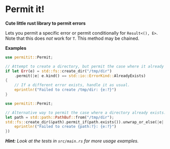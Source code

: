 # Permit it!

**Cute little rust library to permit errors**

Lets you permit a specific error or permit conditionally for `Result<(), E>`.
Note that this does *not* work for `T`. This method may be chained.

**Examples**
```rust
use permitit::Permit;

// Attempt to create a directory, but permit the case where it already exists.
if let Err(e) = std::fs::create_dir("/tmp/dir")
    .permit(|e| e.kind() == std::io::ErrorKind::AlreadyExists)
{
    // If a different error exists, handle it as usual.
    eprintln!("Failed to create /tmp/dir: {e:?}")
}
```

```rust
use permitit::Permit;

// Alternative way to permit the case where a directory already exists.
let path = std::path::PathBuf::from("/tmp/dir");
std::fs::create_dir(&path).permit_if(path.exists()).unwrap_or_else(|e| {
    eprintln!("Failed to create {path:?}: {e:?}")
})
```

***Hint:** Look at the tests in `src/main.rs` for more usage examples.*
